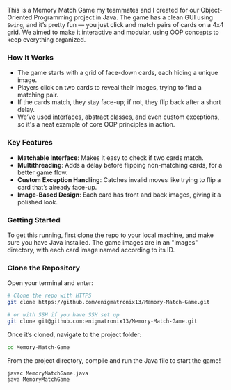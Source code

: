 This is a Memory Match Game my teammates and I created for our Object-Oriented Programming project in Java. The game has a clean GUI using `Swing`, and it’s pretty fun — you just click and match pairs of cards on a 4x4 grid. We aimed to make it interactive and modular, using OOP concepts to keep everything organized.

### How It Works
- The game starts with a grid of face-down cards, each hiding a unique image.
- Players click on two cards to reveal their images, trying to find a matching pair.
- If the cards match, they stay face-up; if not, they flip back after a short delay.
- We’ve used interfaces, abstract classes, and even custom exceptions, so it's a neat example of core OOP principles in action.

### Key Features
- **Matchable Interface**: Makes it easy to check if two cards match.
- **Multithreading**: Adds a delay before flipping non-matching cards, for a better game flow.
- **Custom Exception Handling**: Catches invalid moves like trying to flip a card that’s already face-up.
- **Image-Based Design**: Each card has front and back images, giving it a polished look.

### Getting Started
To get this running, first clone the repo to your local machine, and make sure you have Java installed. The game images are in an "images" directory, with each card image named according to its ID.

### Clone the Repository
Open your terminal and enter:

```bash
# Clone the repo with HTTPS
git clone https://github.com/enigmatronix13/Memory-Match-Game.git

# or with SSH if you have SSH set up
git clone git@github.com:enigmatronix13/Memory-Match-Game.git
```

Once it’s cloned, navigate to the project folder:

```bash
cd Memory-Match-Game
```

From the project directory, compile and run the Java file to start the game!

```bash
javac MemoryMatchGame.java
java MemoryMatchGame

